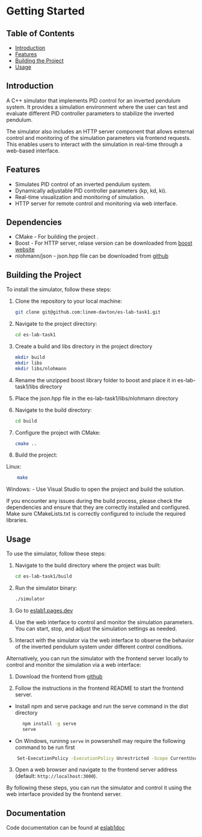 
# Getting Started

## Table of Contents

- [Introduction](#introduction)
- [Features](#features)
- [Building the Project](#building-the-project)
- [Usage](#usage)

## Introduction

A C++ simulator that implements PID control for an inverted pendulum system.
It provides a simulation environment where the user can test and evaluate
different PID controller parameters to stabilize the inverted pendulum.

The simulator also includes an HTTP server component that allows
external control and monitoring of the simulation parameters via frontend requests.
This enables users to interact with the simulation
in real-time through a web-based interface.

## Features

- Simulates PID control of an inverted pendulum system.
- Dynamically adjustable PID controller parameters (kp, kd, ki).
- Real-time visualization and monitoring of simulation.
- HTTP server for remote control and monitoring via web interface.

## Dependencies

- CMake - For building the project .
- Boost - For HTTP server, relase version can be downloaded from [boost website](https://www.boost.org/users/download/)
- nlohmann/json - json.hpp file  can be downloaded from [github](https://github.com/nlohmann/json/releases/tag/v3.11.3)

## Building the Project

To install the simulator, follow these steps:

1. Clone the repository to your local machine:

    ```bash
    git clone git@github.com:linem-davton/es-lab-task1.git
    ```

2. Navigate to the project directory:

    ```bash
    cd es-lab-task1
    ```

3. Create a build and libs directory in the project directory

    ```bash
    mkdir build
    mkdir libs
    mkdir libs/nlohmann
    ```

4. Rename the unzipped boost library folder to boost
  and place it in es-lab-task1/libs directory
5. Place the json.hpp file in the es-lab-task1/libs/nlohmann directory

6. Navigate to the build directory:

    ```bash
    cd build
    ```

7. Configure the project with CMake:

    ```bash
    cmake ..
    ```

8. Build the project:

Linux:

```bash
    make
```

Windows:
    - Use Visual Studio to open the project and build the solution.

If you encounter any issues during the build process,
please check the dependencies and ensure that they are correctly installed and configured.
Make sure CMakeLists.txt is correctly configured to include the required libraries.

## Usage

To use the simulator, follow these steps:

1. Navigate to the build directory where the project was built:

    ```bash
    cd es-lab-task1/build
    ```

2. Run the simulator binary:

    ```bash
    ./simulator
    ```

3. Go to [eslab1.pages.dev](https://eslab1.pages.dev)

4. Use the web interface to control and monitor the simulation parameters.
  You can start, stop, and adjust the simulation settings as needed.

5. Interact with the simulator via the web interface
  to observe the behavior of the inverted pendulum system
  under different control conditions.

Alternatively, you can run the simulator with the frontend server locally
to control and monitor the simulation via a web interface:

1. Download the frontend  from [github](https://github.com/linem-davton/inverted_pendulum_frontend/releases)

2. Follow the instructions in the frontend README to start the frontend server.

- Install npm and serve package and run the serve command in the dist directory

```BASH
      npm install -g serve
      serve
```

- On Windows, runinng `serve` in powsershell may require
  the following command to be run first

```BASH
    Set-ExecutionPolicy -ExecutionPolicy Unrestricted -Scope CurrentUser
```

3. Open a web browser and navigate to the frontend server address (default: `http://localhost:3000`).

By following these steps, you can run the simulator and control it
using the web interface provided by the frontend server.
## Documentation

Code documentation can be found at [eslab1doc](https://eslab1docs.pages.dev/)
